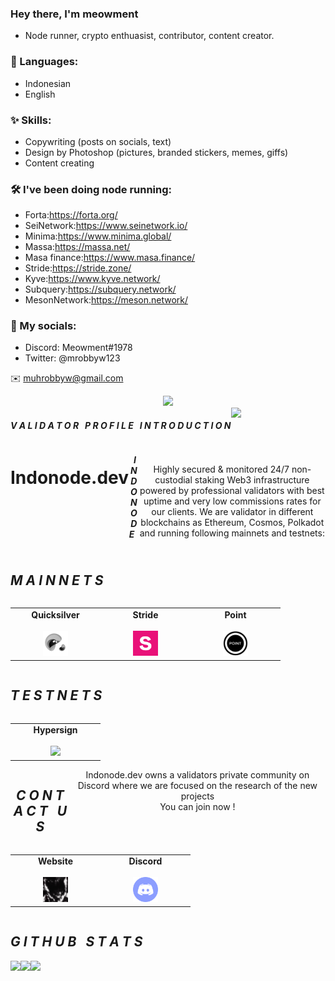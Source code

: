 ### Hey there, I'm meowment

- Node runner, crypto enthuasist, contributor, content creator.

### 📂 Languages:
- Indonesian
- English

### ✨ Skills:

- Copywriting (posts on socials, text)
- Design by Photoshop (pictures, branded stickers, memes, giffs)
- Content creating

### 🛠 I've been doing node running:

- Forta:https://forta.org/
- SeiNetwork:https://www.seinetwork.io/
- Minima:https://www.minima.global/
- Massa:https://massa.net/
- Masa finance:https://www.masa.finance/
- Stride:https://stride.zone/
- Kyve:https://www.kyve.network/
- Subquery:https://subquery.network/
- MesonNetwork:https://meson.network/

### 🔗 My socials:
- Discord: Meowment#1978
- Twitter: @mrobbyw123

✉️ muhrobbyw@gmail.com
<div align="center">
<img
  src="https://user-images.githubusercontent.com/34649601/189505805-48299b6f-08ef-4c07-8321-66996490c9b6.png"
  style="display: inline-block; margin: 0 auto; max-width: 300px">


<div align="center">
  <div style="display: flex; align-items: flex-start;">
  <h4><b><i>V A L I D A T O R &nbsp; P R O F I L E &nbsp; I N T R O D U C T I O N</b></i></h4>
    <img align="top" src="https://komarev.com/ghpvc/?username=elangrr&color=blueviolet"/>
<br />
<br />
  </div>
</div>

<div align="center">
  <div style="display: flex; align-items: flex-start;">
  <br />
<h1>Indonode.dev</h1>
<h5><i> &nbsp;I N D O N O D E&nbsp;&nbsp;</h5></i>
<br />
<br />
Highly secured & monitored 24/7 non-custodial staking Web3 infrastructure powered by professional validators with best uptime and very low commissions rates for our clients. We are validator in different blockchains as Ethereum, Cosmos, Polkadot and running following mainnets and testnets:
  </div>
</div>

<div align="center">
  <div style="display: flex; align-items: flex-start;">
  <h2><i>M A I N N E T S</i></h2>
  </div>
</div>

<table width="350px" align="center">
    <tbody>
        <tr valign="top">
            <td width="130px" align="center">
            <span><strong>Quicksilver</strong></span><br><br />
            <a href="https://quicksilver.explorers.guru/validator/" target="_blank" rel="noopener noreferrer">
            <img height="40px" src="https://github.com/NodesBlocks/NodesBlocks/blob/main/chains_logo/quicksilver.png">
            </td>
            <td width="130px" align="center">
            <span><strong>Stride</strong></span><br><br />
            <a href="https://stride.explorers.guru/validator/" target="_blank" rel="noopener noreferrer">
            <img height="40px" src="https://github.com/NodesBlocks/NodesBlocks/blob/main/chains_logo/stride.png">
            </td>
            <td width="130px" align="center">
            <span><strong>Point</strong></span><br><br />
            <a href=" " target="_blank" rel="noopener noreferrer">
            <img height="40px" src="https://github.com/elangrr/NodesBlocks/blob/main/chains_logo/point.png">
            </td>
        </tr>
    </tbody>
</table>


<div align="center">
  <div style="display: flex; align-items: flex-start;">
  <h2><i>T E S T N E T S</i></h2>
  </div>
</div>

<table width="320px" align="center">
    <tbody>
        <tr valign="top">
            <td width="130px" align="center">
            <span><strong>Hypersign</strong></span><br><br />
            <a href="https://github.com/hypersign-protocol/networks/pull/10" target="_blank" rel="noopener noreferrer">
            <img height="40px" src="https://raw.githubusercontent.com/elangrr/testnet_manuals/main/hypersign/hypersign.png"> </a>
            </td>
        </tr>
    </tbody>
</table>

<div align="center">
  <div style="display: flex; align-items: flex-start;">
  <h2><i>C O N T A C T &nbsp; U S </i></h2>
  Indonode.dev owns a validators private community on Discord where we are focused on the research of the new projects <br />
  You can join now !
  <br />
  <br />
  </div>
</div>

<table width="320px" align="center">
    <tbody>
        <tr valign="top">
            <td width="130px" align="center">
            <span><strong>Website</strong></span><br><br />
            <a href="https://indonode.dev/" target="_blank" rel="noopener noreferrer">
            <img height="40px" src="https://github.com/elangrr/elangrr/blob/main/elang.png.gif">
            </td>
            <td width="130px" align="center">
            <span><strong>Discord</strong></span><br><br />
            <a href="https://discord.gg/gru6MuGPgP" target="_blank" rel="noopener noreferrer">
            <img height="40px" src="https://github.com/NodesBlocks/NodesBlocks/blob/main/chains_logo/discord.png">
            </td>
        </tr>
    </tbody>
</table>

<div align="center">
  <div style="display: flex; align-items: flex-start;">
  <h2><i>G I T H U B &nbsp; S T A T S</i></h2>
  </div>
</div>

<div align="center">
  <div style="display: flex; align-items: flex-start;">
    <img align="top" src="https://github-readme-stats.vercel.app/api?username=elangrr&show_icons=true&theme=nightowl"/>
<br />
<br />
    <img align="top" src="https://github-readme-streak-stats.herokuapp.com/?user=elangrr&theme=nightowl&date_format=M%20j%5B%2C%20Y%5D"/>
<br />
<br />
   <img align="down" src="https://github-readme-stats.vercel.app/api/top-langs/?username=elangrr&layout=compact&theme=nightowl"/>
  </div>
</div>



